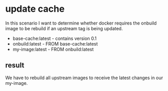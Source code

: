 # update cache

In this scenario I want to determine whether docker requires the onbuild image to be rebuild if an upstream tag is being updated.

* base-cache:latest   -   contains version 0.1
* onbuild:latest      -   FROM base-cache:latest
* my-image:latest     -   FROM onbuild:latest


## result
We have to rebuild all upstream images to receive the latest changes in our my-image.